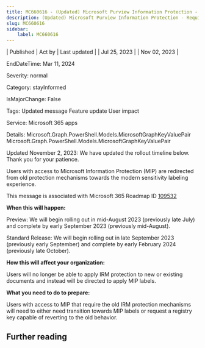 ```yaml
---
title: MC660616 - (Updated) Microsoft Purview Information Protection - Require sensitivity label to restrict permissions
description: (Updated) Microsoft Purview Information Protection - Require sensitivity label to restrict permissions
slug: MC660616
sidebar:
    label: MC660616
---
```



| Published | Act by | Last updated |
| Jul 25, 2023 |  | Nov 02, 2023 |

EndDateTime: Mar 11, 2024

Severity: normal

Category: stayInformed

IsMajorChange: False

Tags: Updated message Feature update User impact

Service: Microsoft 365 apps

Details: Microsoft.Graph.PowerShell.Models.MicrosoftGraphKeyValuePair Microsoft.Graph.PowerShell.Models.MicrosoftGraphKeyValuePair

<p>Updated November 2, 2023: We have updated the rollout timeline below. Thank you for your patience.</p><p>Users with access to Microsoft Information Protection (MIP) are redirected from old protection mechanisms towards the modern sensitivity labeling experience.</p><p>This message is associated with Microsoft 365 Roadmap ID <a href="https://www.microsoft.com/microsoft-365/roadmap?filters=&amp;searchterms=109532" target="_blank">109532</a></p><p><b>When this will happen:</b></p><p>Preview: We will begin rolling out in mid-August 2023 (previously late July) and complete by early September 2023 (previously mid-August).</p><p>Standard Release: We will begin rolling out in late September 2023 (previously early September) and complete by early February 2024 (previously late October).</p><p><b>How this will affect your organization:</b></p><p>Users will no longer be able to apply IRM protection to new or existing documents and instead will be directed to apply MIP labels.</p><p><b>What you need to do to prepare:</b></p><p>Users with access to MIP that require the old IRM protection mechanisms will need to either need transition towards MIP labels or request a registry key capable of reverting to the old behavior.</p>

## Further reading
